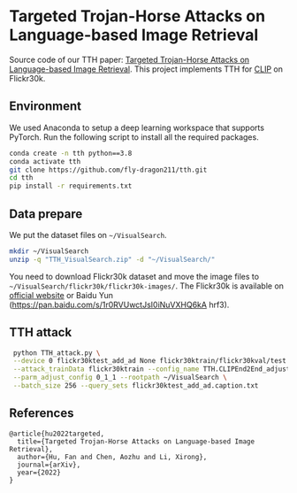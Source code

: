 # Targeted Trojan-Horse Attacks on Language-based Image Retrieval



Source code of our TTH paper:  [Targeted Trojan-Horse Attacks on Language-based Image Retrieval](https://arxiv.org/abs/2202.03861). This project implements TTH for [CLIP](https://github.com/openai/CLIP)  on Flickr30k.

## Environment

We used Anaconda to setup a deep learning workspace that supports PyTorch. Run the following script to install all the required packages.

```sh
conda create -n tth python==3.8
conda activate tth
git clone https://github.com/fly-dragon211/tth.git
cd tth
pip install -r requirements.txt
```



## Data prepare

We put the dataset files on `~/VisualSearch`.

```sh
mkdir ~/VisualSearch
unzip -q "TTH_VisualSearch.zip" -d "~/VisualSearch/"
```

You need to download Flickr30k dataset and move the image files to `~/VisualSearch/flickr30k/flickr30k-images/`. The Flickr30k is available on [official website](http://shannon.cs.illinois.edu/DenotationGraph/) or Baidu Yun (https://pan.baidu.com/s/1r0RVUwctJsI0iNuVXHQ6kA  hrf3).



## TTH attack



```sh
 python TTH_attack.py \
 --device 0 flickr30ktest_add_ad None flickr30ktrain/flickr30kval/test \
 --attack_trainData flickr30ktrain --config_name TTH.CLIPEnd2End_adjust \
 --parm_adjust_config 0_1_1 --rootpath ~/VisualSearch \
 --batch_size 256 --query_sets flickr30ktest_add_ad.caption.txt
```





## References

```
@article{hu2022targeted,
  title={Targeted Trojan-Horse Attacks on Language-based Image Retrieval},
  author={Hu, Fan and Chen, Aozhu and Li, Xirong},
  journal={arXiv},
  year={2022}
}
```


